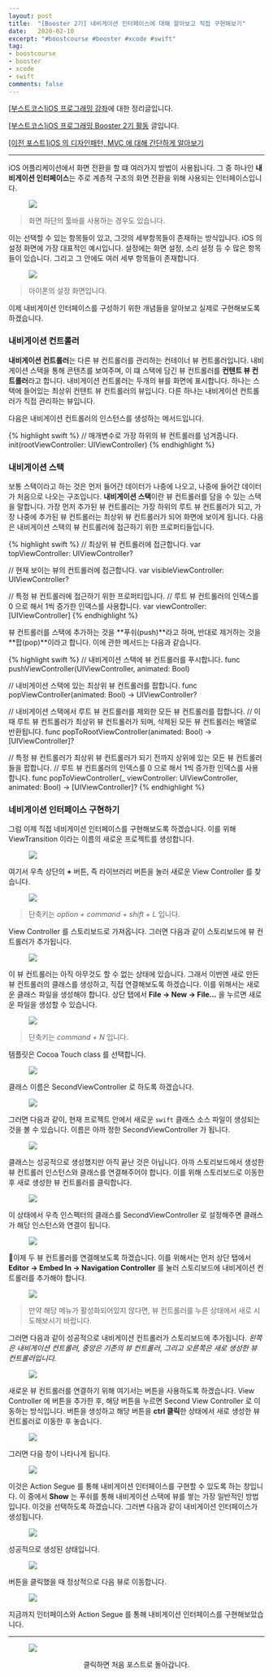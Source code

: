 ```yaml
---
layout: post
title:  "[Booster 2기] 내비게이션 인터페이스에 대해 알아보고 직접 구현해보기"
date:   2020-02-10
excerpt: "#boostcourse #booster #xcode #swift"
tag:
- boostcourse
- booster
- xcode
- swift
comments: false
---
```


[[부스트코스]iOS 프로그래밍 강좌](https://www.edwith.org/boostcourse-ios/)에 대한 정리글입니다.

[[부스트코스]iOS 프로그래밍 Booster 2기 활동](https://woojin-hwang.github.io/boostcourse-ios/) 글입니다.

[[이전 포스트]iOS 의 디자인패턴, MVC 에 대해 간단하게 알아보기](https://woojin-hwang.github.io/mvc/)

---

iOS 어플리케이션에서 화면 전환을 할 떄 여러가지 방법이 사용됩니다. 그 중 하나인 **내비게이션 인터페이스**는 주로 계층적 구조의 화면 전환을 위해 사용되는 인터페이스입니다.

<figure>
  <a href="https://raw.githubusercontent.com/woojin-hwang/woojin-hwang.github.io/master/_posts/img/navigation-interface/settings2.png"><img src="https://raw.githubusercontent.com/woojin-hwang/woojin-hwang.github.io/master/_posts/img/navigation-interface/settings2.png"></a>
</figure>

> 화면 하단의 툴바를 사용하는 경우도 있습니다.

이는 선택할 수 있는 항목들이 있고, 그것의 세부항목들이 존재하는 방식입니다. iOS 의 설정 화면에 가장 대표적인 예시입니다. 설정에는 화면 설정, 소리 설정 등 수 많은 항목들이 있습니다. 그리고 그 안에도 여러 세부 항목들이 존재합니다.

<figure>
  <a href="https://raw.githubusercontent.com/woojin-hwang/woojin-hwang.github.io/master/_posts/img/navigation-interface/settings.png"><img src="https://raw.githubusercontent.com/woojin-hwang/woojin-hwang.github.io/master/_posts/img/navigation-interface/settings.png"></a>
</figure>

> 아이폰의 설정 화면입니다.

이제 내비게이션 인터페이스를 구성하기 위한 개념들을 알아보고 실제로 구현해보도록 하겠습니다.

### 내비게이션 컨트롤러

**내비게이션 컨트롤러**는 다른 뷰 컨트롤러를 관리하는 컨테이너 뷰 컨트롤러입니다. 내비게이션 스택을 통해 콘텐츠를 보여주며, 이 떄 스택에 담긴 뷰 컨트롤러를 **컨텐트 뷰 컨트롤러**라고 합니다. 내비게이션 컨트롤러는 두개의 뷰를 화면에 표시합니다. 하나는 스택에 들어있는 최상위 컨텐트 뷰 컨트롤러의 뷰입니다. 다른 하나는 내비게이션 컨트롤러가 직접 관리하는 뷰입니다.

다음은 내비게이션 컨트롤러의 인스턴스를 생성하는 메서드입니다.

{% highlight swift %}
// 매개변수로 가장 하위의 뷰 컨트롤러를 넘겨줍니다.
init(rootViewController: UIViewController)
{% endhighlight %}

### 내비게이션 스택

보통 스택이라고 하는 것은 먼저 들어간 데이터가 나중에 나오고, 나중에 들어간 데이터가 처음으로 나오는 구조입니다. **내비게이션 스택**이란 뷰 컨트롤러를 담을 수 있는 스택을 말합니다. 가장 먼저 추가된 뷰 컨트롤러는 가장 하위의 루트 뷰 컨트롤러가 되고, 가장 나중에 추가된 뷰 컨트롤러는 최상위 뷰 컨트롤러가 되어 화면에 보이게 됩니다. 다음은 내비게이션 스택의 뷰 컨트롤러에 접근하기 위한 프로퍼티들입니다.

{% highlight swift %}
// 최상위 뷰 컨트롤러에 접근합니다.
var topViewController: UIViewController?

// 현재 보이는 뷰의 컨트롤러에 접근합니다.
var visibleViewController: UIViewController?

// 특정 뷰 컨트롤러에 접근하기 위한 프로퍼티입니다.
// 루트 뷰 컨트롤러의 인덱스를 0 으로 해서 1씩 증가한 인덱스를 사용합니다.
var viewController: [UIViewController]
{% endhighlight %}

뷰 컨트롤러를 스택에 추가하는 것을 **푸쉬(push)**라고 하며, 반대로 제거하는 것을 **팝(pop)**이라고 합니다. 이에 관한 메서드는 다음과 같습니다.

{% highlight swift %}
// 내비게이션 스택에 뷰 컨트롤러를 푸시합니다.
func pushViewController(UIViewController, animated: Bool)

// 내비게이션 스택에 있는 최상위 뷰 컨트롤러를 팝합니다.
func popViewController(animated: Bool) -> UIViewController?

// 내비게이션 스택에서 루트 뷰 컨트롤러를 제외한 모든 뷰 컨트롤러를 팝합니다.
// 이 때 루트 뷰 컨트롤러가 최상위 뷰 컨트롤러가 되며, 삭제된 모든 뷰 컨트롤러는 배열로 반환됩니다.
func popToRootViewController(animated: Bool) -> [UIViewController]?

// 특정 뷰 컨트롤러가 최상위 뷰 컨트롤러가 되기 전까지 상위에 있는 모든 뷰 컨트롤러들을 팝합니다.
// 루트 뷰 컨트롤러의 인덱스를 0 으로 해서 1씩 증가한 인덱스를 사용합니다.
func popToViewController(_ viewController: UIViewController, animated: Bool) -> [UIViewController]?
{% endhighlight %}

### 네비게이션 인터페이스 구현하기

그럼 이제 직접 네비게이션 인터페이스를 구현해보도록 하겠습니다. 이를 위해 ViewTransition 이라는 이름의 새로운 프로젝트를 생성합니다.

<figure>
  <a href="https://raw.githubusercontent.com/woojin-hwang/woojin-hwang.github.io/master/_posts/img/navigation-interface/view_transition.png"><img src="https://raw.githubusercontent.com/woojin-hwang/woojin-hwang.github.io/master/_posts/img/navigation-interface/view_transition.png"></a>
</figure>

여기서 우측 상단의 **+** 버튼, 즉 라이브러리 버튼을 눌러 새로운 View Controller 를 찾습니다.

<figure>
  <a href="https://raw.githubusercontent.com/woojin-hwang/woojin-hwang.github.io/master/_posts/img/navigation-interface/view_controller.png"><img src="https://raw.githubusercontent.com/woojin-hwang/woojin-hwang.github.io/master/_posts/img/navigation-interface/view_controller.png"></a>
</figure>

> 단축키는 *option + command + shift + L* 입니다.

View Controller 를 스토리보드로 가져옵니다. 그러면 다음과 같이 스토리보드에 뷰 컨트롤러가 추가됩니다.

<figure>
  <a href="https://raw.githubusercontent.com/woojin-hwang/woojin-hwang.github.io/master/_posts/img/navigation-interface/view_controller2.png"><img src="https://raw.githubusercontent.com/woojin-hwang/woojin-hwang.github.io/master/_posts/img/navigation-interface/view_controller2.png"></a>
</figure>

이 뷰 컨트롤러는 아직 아무것도 할 수 없는 상태에 있습니다. 그래서 이번엔 새로 만든 뷰 컨트롤러의 클래스를 생성하고, 직접 연결해보도록 하겠습니다. 이를 위해서는 새로운 클래스 파일을 생성해야 합니다. 상단 탭에서 **File -> New -> File...** 을 누르면 새로운 파일을 생성할 수 있습니다.

<figure>
  <a href="https://raw.githubusercontent.com/woojin-hwang/woojin-hwang.github.io/master/_posts/img/navigation-interface/new_file.png"><img src="https://raw.githubusercontent.com/woojin-hwang/woojin-hwang.github.io/master/_posts/img/navigation-interface/new_file.png"></a>
</figure>

> 단축키는 *command + N* 입니다.

템플릿은 Cocoa Touch class 를 선택합니다.

<figure>
  <a href="https://raw.githubusercontent.com/woojin-hwang/woojin-hwang.github.io/master/_posts/img/navigation-interface/new_file2.png"><img src="https://raw.githubusercontent.com/woojin-hwang/woojin-hwang.github.io/master/_posts/img/navigation-interface/new_file2.png"></a>
</figure>

클래스 이름은 SecondViewController 로 하도록 하겠습니다.

<figure>
  <a href="https://raw.githubusercontent.com/woojin-hwang/woojin-hwang.github.io/master/_posts/img/navigation-interface/new_file3.png"><img src="https://raw.githubusercontent.com/woojin-hwang/woojin-hwang.github.io/master/_posts/img/navigation-interface/new_file3.png"></a>
</figure>

그러면 다음과 같이, 현재 프로젝트 안에서 새로운 `swift` 클래스 소스 파일이 생성되는 것을 볼 수 있습니다. 이름은 아까 정한 SecondViewController 가 됩니다.

<figure>
  <a href="https://raw.githubusercontent.com/woojin-hwang/woojin-hwang.github.io/master/_posts/img/navigation-interface/new_file4.png"><img src="https://raw.githubusercontent.com/woojin-hwang/woojin-hwang.github.io/master/_posts/img/navigation-interface/new_file4.png"></a>
</figure>

클래스는 성공적으로 생성했지만 아직 끝난 것은 아닙니다. 아까 스토리보드에서 생성한 뷰 컨트롤러 인스턴스와 클래스를 연결해주어야 합니다. 이를 위해 스토리보드로 이동한 후 새로 생성한 뷰 컨트롤러를 클릭합니다.

<figure>
  <a href="https://raw.githubusercontent.com/woojin-hwang/woojin-hwang.github.io/master/_posts/img/navigation-interface/view_controller3.png"><img src="https://raw.githubusercontent.com/woojin-hwang/woojin-hwang.github.io/master/_posts/img/navigation-interface/view_controller3.png"></a>
</figure>

이 상태에서 우측 인스펙터의 클래스를 SecondViewController 로 설정해주면 클래스가 해당 인스턴스와 연결이 됩니다.

<figure>
  <a href="https://raw.githubusercontent.com/woojin-hwang/woojin-hwang.github.io/master/_posts/img/navigation-interface/view_controller4.png"><img src="https://raw.githubusercontent.com/woojin-hwang/woojin-hwang.github.io/master/_posts/img/navigation-interface/view_controller4.png"></a>
</figure>

이제 두 뷰 컨트롤러를 연결해보도록 하겠습니다. 이를 위해서는 먼저 상단 탭에서 **Editor -> Embed In -> Navigation Controller** 를 눌러 스토리보드에 내비게이션 컨트롤러를 추가해야 합니다.

<figure>
  <a href="https://raw.githubusercontent.com/woojin-hwang/woojin-hwang.github.io/master/_posts/img/navigation-interface/navigation_controller.png"><img src="https://raw.githubusercontent.com/woojin-hwang/woojin-hwang.github.io/master/_posts/img/navigation-interface/navigation_controller.png"></a>
</figure>

> 만약 해당 메뉴가 활성화되어있지 않다면, 뷰 컨트롤러를 누른 상태에서 새로 시도해보시기 바랍니다.

그러면 다음과 같이 성공적으로 내비게이션 컨트롤러가 스토리보드에 추가됩니다. *왼쪽은 내비게이션 컨트롤러, 중앙은 기존의 뷰 컨트롤러, 그리고 오른쪽은 새로 생성한 뷰 컨트롤러입니다.*

<figure>
  <a href="https://raw.githubusercontent.com/woojin-hwang/woojin-hwang.github.io/master/_posts/img/navigation-interface/navigation_controller2.png"><img src="https://raw.githubusercontent.com/woojin-hwang/woojin-hwang.github.io/master/_posts/img/navigation-interface/navigation_controller2.png"></a>
</figure>

새로운 뷰 컨트롤러를 연결하기 위해 여기서는 버튼을 사용하도록 하겠습니다. View Controller 에 버튼을 추가한 후, 해당 버튼을 누르면 Second View Controller 로 이동하는 방식입니다. 버튼을 생성하고 해당 버튼을 **ctrl 클릭**한 상태에서 새로 생성한 뷰 컨트롤러로 이동한 후 놓습니다.

<figure>
  <a href="https://raw.githubusercontent.com/woojin-hwang/woojin-hwang.github.io/master/_posts/img/navigation-interface/navigation_controller4.png"><img src="https://raw.githubusercontent.com/woojin-hwang/woojin-hwang.github.io/master/_posts/img/navigation-interface/navigation_controller4.png"></a>
</figure>

그러면 다음 창이 나타나게 됩니다.

<figure>
  <a href="https://raw.githubusercontent.com/woojin-hwang/woojin-hwang.github.io/master/_posts/img/navigation-interface/segue.png"><img src="https://raw.githubusercontent.com/woojin-hwang/woojin-hwang.github.io/master/_posts/img/navigation-interface/segue.png"></a>
</figure>

이것은 Action Segue 를 통해 내비게이션 인터페이스를 구현할 수 있도록 하는 창입니다. 이 중에서 **Show** 는 푸쉬를 통해 내비게이션 스택에 뷰를 쌓는 가장 일반적인 방법입니다. 이것을 선택하도록 하겠습니다. 그러변 다음과 같이 내비게이션 인터페이스가 생성됩니다.

<figure>
  <a href="https://raw.githubusercontent.com/woojin-hwang/woojin-hwang.github.io/master/_posts/img/navigation-interface/navigation_controller3.png"><img src="https://raw.githubusercontent.com/woojin-hwang/woojin-hwang.github.io/master/_posts/img/navigation-interface/navigation_controller3.png"></a>
</figure>

성공적으로 생성된 상태입니다.

<figure>
  <a href="https://raw.githubusercontent.com/woojin-hwang/woojin-hwang.github.io/master/_posts/img/navigation-interface/button.png"><img src="https://raw.githubusercontent.com/woojin-hwang/woojin-hwang.github.io/master/_posts/img/navigation-interface/button.png"></a>
</figure>

버튼을 클릭했을 때 정상적으로 다음 뷰로 이동합니다.

<figure>
  <a href="https://raw.githubusercontent.com/woojin-hwang/woojin-hwang.github.io/master/_posts/img/navigation-interface/back.png"><img src="https://raw.githubusercontent.com/woojin-hwang/woojin-hwang.github.io/master/_posts/img/navigation-interface/back.png"></a>
</figure>

지금까지 인터페이스와 Action Segue 를 통해 내비게이션 인터페이스를 구현해보았습니다.

---

<figure>
  <a href="https://woojin-hwang.github.io/boostcourse-ios/"><img src="https://raw.githubusercontent.com/woojin-hwang/woojin-hwang.github.io/master/_posts/img/boostcourse/tag.jpg"></a>
</figure>
<center>클릭하면 처음 포스트로 돌아갑니다.</center>